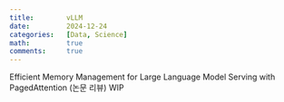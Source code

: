 ```yaml
---
title:        vLLM
date:         2024-12-24
categories:   [Data, Science]
math:         true
comments:     true
---
```


<style>
H2 { color: #298294 }
H3 { color: #1e7ed2 }
H4 { color: #C7A579 }
</style>



Efficient Memory Management for Large Language Model Serving with PagedAttention (논문 리뷰)
WIP